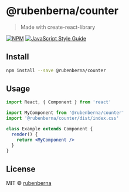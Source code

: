 # @rubenberna/counter

> Made with create-react-library

[![NPM](https://img.shields.io/npm/v/@rubenberna/counter.svg)](https://www.npmjs.com/package/@rubenberna/counter) [![JavaScript Style Guide](https://img.shields.io/badge/code_style-standard-brightgreen.svg)](https://standardjs.com)

## Install

```bash
npm install --save @rubenberna/counter
```

## Usage

```jsx
import React, { Component } from 'react'

import MyComponent from '@rubenberna/counter'
import '@rubenberna/counter/dist/index.css'

class Example extends Component {
  render() {
    return <MyComponent />
  }
}
```

## License

MIT © [rubenberna](https://github.com/rubenberna)
